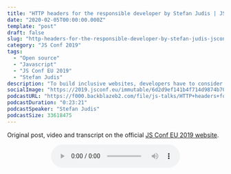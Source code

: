 ```yaml
---
title: "HTTP headers for the responsible developer by Stefan Judis | JSConf EU 2019"
date: "2020-02-05T00:00:00.000Z"
template: "post"
draft: false
slug: "http-headers-for-the-responsible-developer-by-stefan-judis-jsconf-eu-2019"
category: "JS Conf 2019"
tags:
  - "Open source"
  - "Javascript"
  - "JS Conf EU 2019"
  - "Stefan Judis"
description: "To build inclusive websites, developers have to consider accessibility, performance and user flows. Crafted source code forms the foundation for thought-through UIs, but it’s not only about the code. Let’s have a look at HTTP, and to be specific, its headers that can have a direct impact on user experience."
socialImage: "https://2019.jsconf.eu/immutable/6d2d9ef141b4f714d9874b707e8f4d19674c98e3/images/cms/stefan-judis-e6cdcb2c-1000-square.jpg"
podcastURL: "https://f000.backblazeb2.com/file/js-talks/HTTP+headers+for+the+responsible+developer+by+Stefan+Judis+JSConf+EU+2019.mp3"
podcastDuration: "0:23:21"
podcastSpeaker: "Stefan Judis"
podcastSize: 33618475
---
```


Original post, video and transcript on the official [JS Conf EU 2019 website](https://2019.jsconf.eu/stefan-judis/http-headers-for-the-responsible-developer.html).

<!-- End of podcast preview -->

<div style="text-align: center">
	<audio controls="controls">
		<source type="audio/mp3" src="https://f000.backblazeb2.com/file/js-talks/HTTP+headers+for+the+responsible+developer+by+Stefan+Judis+JSConf+EU+2019.mp3"></source>
		<p>Your browser does not support the audio element.</p>
	</audio>
</div>